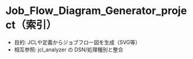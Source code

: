 # Job_Flow_Diagram_Generator_project（索引）
- 目的: JCLや定義からジョブフロー図を生成（SVG等）
- 相互参照: jcl_analyzer の DSN/処理種別と整合
